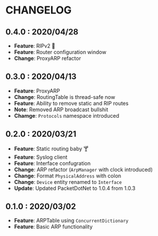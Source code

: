 ﻿# CHANGELOG

## 0.4.0 : 2020/04/28

- **Feature**: RIPv2 🎇
- **Feature**: Router configuration window
- **Change**: ProxyARP refactor

## 0.3.0 : 2020/04/13

- **Feature**: ProxyARP
- **Change**: RoutingTable is thread-safe now
- **Feature**: Ability to remove static and RIP routes
- **Note**: Removed ARP broadcast bullshit
- **Chamge**: `Protocols` namespace introduced

## 0.2.0 : 2020/03/21

- **Feature**: Static routing baby 🍸
- **Feature**: Syslog client
- **Feature**: Interface confugration
- **Change**: ARP refactor (`ArpManager` with clock introduced)
- **Change**: Format `PhysicalAddress` with colon
- **Change**: `Device` entity renamed to `Interface`
- **Update**: Updated PacketDotNet to 1.0.4 from 1.0.3

## 0.1.0 : 2020/03/02

- **Feature**: ARPTable using `ConcurrentDictionary`
- **Feature**: Basic ARP functionality
